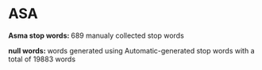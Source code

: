 # ASA


<p><b>Asma stop words: </b>689 manualy collected stop words</p>
<p><b>null words: </b>words generated using Automatic-generated stop words with a total of 19883 words</p>

